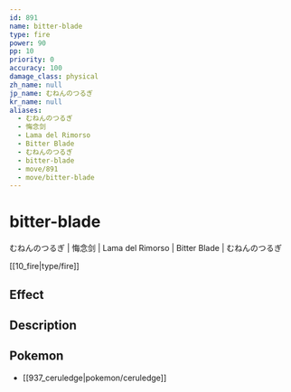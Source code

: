 ```yaml
---
id: 891
name: bitter-blade
type: fire
power: 90
pp: 10
priority: 0
accuracy: 100
damage_class: physical
zh_name: null
jp_name: むねんのつるぎ
kr_name: null
aliases:
  - むねんのつるぎ
  - 悔念剑
  - Lama del Rimorso
  - Bitter Blade
  - むねんのつるぎ
  - bitter-blade
  - move/891
  - move/bitter-blade
---
```

# bitter-blade
    
むねんのつるぎ | 悔念剑 | Lama del Rimorso | Bitter Blade | むねんのつるぎ

[[10_fire|type/fire]]

## Effect



## Description



## Pokemon

- [[937_ceruledge|pokemon/ceruledge]]


